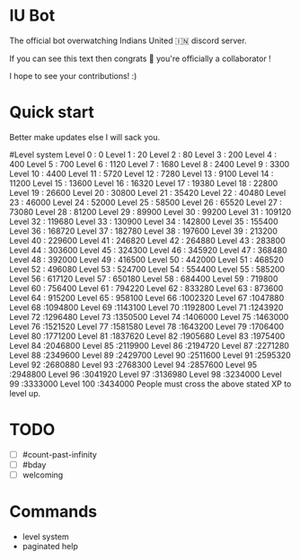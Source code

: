 # IU Bot
The official bot overwatching Indians United 🇮🇳 discord server.

If you can see this text then congrats 🎉 you're officially a collaborator !

I hope to see your contributions! :)

# Quick start
Better make updates else I will sack you.

#Level system
Level   0 :      0
Level   1 :     20
Level   2 :     80
Level   3 :    200
Level   4 :    400
Level   5 :    700
Level   6 :   1120
Level   7 :   1680
Level   8 :   2400
Level   9 :   3300
Level  10 :   4400
Level  11 :   5720
Level  12 :   7280
Level  13 :   9100
Level  14 :  11200
Level  15 :  13600
Level  16 :  16320
Level  17 :  19380
Level  18 :  22800
Level  19 :  26600
Level  20 :  30800
Level  21 :  35420
Level  22 :  40480
Level  23 :  46000
Level  24 :  52000
Level  25 :  58500
Level  26 :  65520
Level  27 :  73080
Level  28 :  81200
Level  29 :  89900
Level  30 :  99200
Level  31 : 109120
Level  32 : 119680
Level  33 : 130900
Level  34 : 142800
Level  35 : 155400
Level  36 : 168720
Level  37 : 182780
Level  38 : 197600
Level  39 : 213200
Level  40 : 229600
Level  41 : 246820
Level  42 : 264880
Level  43 : 283800
Level  44 : 303600
Level  45 : 324300
Level  46 : 345920
Level  47 : 368480
Level  48 : 392000
Level  49 : 416500
Level  50 : 442000
Level  51 : 468520
Level  52 : 496080
Level  53 : 524700
Level  54 : 554400
Level  55 : 585200
Level  56 : 617120
Level  57 : 650180
Level  58 : 684400
Level  59 : 719800
Level  60 : 756400
Level  61 : 794220
Level  62 : 833280
Level  63 : 873600
Level  64 : 915200
Level  65 : 958100
Level  66 :1002320
Level  67 :1047880
Level  68 :1094800
Level  69 :1143100
Level  70 :1192800
Level  71 :1243920
Level  72 :1296480
Level  73 :1350500
Level  74 :1406000
Level  75 :1463000
Level  76 :1521520
Level  77 :1581580
Level  78 :1643200
Level  79 :1706400
Level  80 :1771200
Level  81 :1837620
Level  82 :1905680
Level  83 :1975400
Level  84 :2046800
Level  85 :2119900
Level  86 :2194720
Level  87 :2271280
Level  88 :2349600
Level  89 :2429700
Level  90 :2511600
Level  91 :2595320
Level  92 :2680880
Level  93 :2768300
Level  94 :2857600
Level  95 :2948800
Level  96 :3041920
Level  97 :3136980
Level  98 :3234000
Level  99 :3333000
Level 100 :3434000
People must cross the above stated XP to level up.

# TODO

- [ ] #count-past-infinity
- [ ] #bday
- [ ] welcoming

# Commands
* level system
* paginated help
